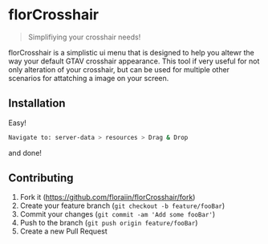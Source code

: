 # florCrosshair
> Simplifiying your crosshair needs!

florCrosshair is a simplistic ui menu that is designed to help you altewr the way your default GTAV crosshair appearance. This tool if very useful for not only alteration of your crosshair, but can be used for multiple other scenarios for attatching a image on your screen.

## Installation

Easy!

```sh
Navigate to: server-data > resources > Drag & Drop
```
and done!

## Contributing

1. Fork it (<https://github.com/floraiin/florCrosshair/fork>)
2. Create your feature branch (`git checkout -b feature/fooBar`)
3. Commit your changes (`git commit -am 'Add some fooBar'`)
4. Push to the branch (`git push origin feature/fooBar`)
5. Create a new Pull Request
